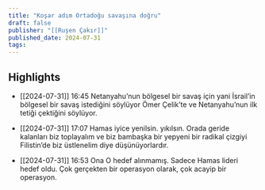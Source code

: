 ```yaml
---
title: "Koşar adım Ortadoğu savaşına doğru"
draft: false
publisher: "[[Ruşen Çakır]]"
published_date: 2024-07-31
tags:
---
```



## Highlights
* [[2024-07-31]] 16:45  Netanyahu’nun bölgesel bir savaş için yani İsrail’in bölgesel bir savaş istediğini söylüyor Ömer Çelik’te ve Netanyahu’nun ilk tetiği çektiğini söylüyor.

* [[2024-07-31]] 17:07  Hamas iyice yenilsin. yıkılsın. Orada geride kalanları biz toplayalım ve biz bambaşka bir yepyeni bir radikal çizgiyi Filistin’de biz üstlenelim diye düşünüyorlardır.

* [[2024-07-31]] 16:53  Ona O hedef alınmamış. Sadece Hamas lideri hedef oldu. Çok gerçekten bir operasyon olarak, çok acayip bir operasyon.

